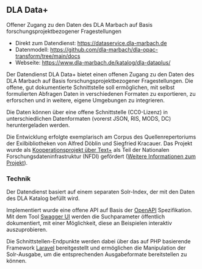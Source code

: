 ## DLA Data+

Offener Zugang zu den Daten des DLA Marbach auf Basis forschungsprojektbezogener Fragestellungen

* Direkt zum Datendienst: https://dataservice.dla-marbach.de
* Datenmodell: https://github.com/dla-marbach/dla-opac-transform/tree/main/docs
* Webseite: https://www.dla-marbach.de/katalog/dla-dataplus/

Der Datendienst DLA Data+ bietet einen offenen Zugang zu den Daten des DLA Marbach auf Basis forschungsprojektbezogener Fragestellungen. Die offene, gut dokumentierte Schnittstelle soll ermöglichen, mit selbst formulierten Abfragen Daten in verschiedenen Formaten zu exportieren, zu erforschen und in weitere, eigene Umgebungen zu integrieren.

Die Daten können über eine offene Schnittstelle (CC0-Lizenz) in unterschiedlichen Datenformaten (vorerst JSON, RIS, MODS, DC) heruntergeladen werden.

Die Entwicklung erfolgte exemplarisch am Corpus des Quellenrepertoriums der Exilbibliotheken von Alfred Döblin und Siegfried Kracauer. Das Projekt wurde als [Kooperationsprojekt über Text+](https://text-plus.org/vernetzung/kooperationsprojekte/) als Teil der Nationalen Forschungsdateninfrastruktur (NFDI) gefördert ([Weitere Informationen zum Projekt](https://www.dla-marbach.de/bibliothek/projekte/text-kooperationsprojekt-dla-data/)).

### Technik

Der Datendienst basiert auf einem separaten Solr-Index, der mit den Daten des DLA Katalog befüllt wird.

Implementiert wurde eine offene API auf Basis der [OpenAPI](https://swagger.io/specification/) Spezifikation. Mit dem Tool [Swagger UI](https://swagger.io/tools/swagger-ui/) werden die Suchparameter öffentlich dokumentiert, mit einer Möglichkeit, diese an Beispielen interaktiv auszuprobieren.

Die Schnittstellen-Endpunkte werden dabei über das auf PHP basierende Framework [Laravel](https://laravel.com/) bereitgestellt und ermöglichen die Manipulation der Solr-Ausgabe, um die entsprechenden Ausgabeformate bereitstellen zu können.